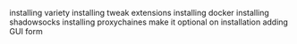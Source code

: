 installing variety
installing tweak extensions
installing docker
installing shadowsocks
installing proxychaines 
make it optional on installation
adding GUI form